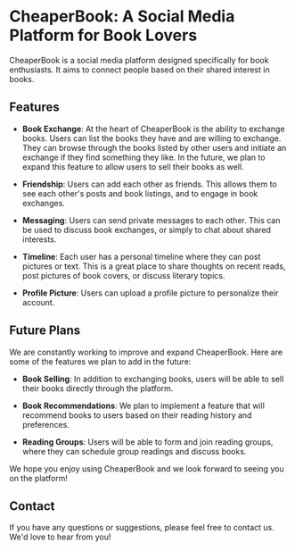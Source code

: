 # CheaperBook: A Social Media Platform for Book Lovers

CheaperBook is a social media platform designed specifically for book enthusiasts. It aims to connect people based on their shared interest in books.

## Features

- **Book Exchange**: At the heart of CheaperBook is the ability to exchange books. Users can list the books they have and are willing to exchange. They can browse through the books listed by other users and initiate an exchange if they find something they like. In the future, we plan to expand this feature to allow users to sell their books as well.

- **Friendship**: Users can add each other as friends. This allows them to see each other's posts and book listings, and to engage in book exchanges.

- **Messaging**: Users can send private messages to each other. This can be used to discuss book exchanges, or simply to chat about shared interests.

- **Timeline**: Each user has a personal timeline where they can post pictures or text. This is a great place to share thoughts on recent reads, post pictures of book covers, or discuss literary topics.

- **Profile Picture**: Users can upload a profile picture to personalize their account.

## Future Plans

We are constantly working to improve and expand CheaperBook. Here are some of the features we plan to add in the future:

- **Book Selling**: In addition to exchanging books, users will be able to sell their books directly through the platform.

- **Book Recommendations**: We plan to implement a feature that will recommend books to users based on their reading history and preferences.

- **Reading Groups**: Users will be able to form and join reading groups, where they can schedule group readings and discuss books.

We hope you enjoy using CheaperBook and we look forward to seeing you on the platform!

## Contact

If you have any questions or suggestions, please feel free to contact us. We'd love to hear from you!